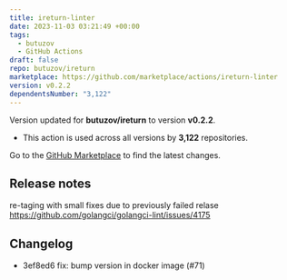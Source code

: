 ```yaml
---
title: ireturn-linter
date: 2023-11-03 03:21:49 +00:00
tags:
  - butuzov
  - GitHub Actions
draft: false
repo: butuzov/ireturn
marketplace: https://github.com/marketplace/actions/ireturn-linter
version: v0.2.2
dependentsNumber: "3,122"
---
```



Version updated for **butuzov/ireturn** to version **v0.2.2**.
- This action is used across all versions by **3,122** repositories.

Go to the [GitHub Marketplace](https://github.com/marketplace/actions/ireturn-linter) to find the latest changes.

## Release notes

re-taging with small fixes due to previously failed relase https://github.com/golangci/golangci-lint/issues/4175 



## Changelog
* 3ef8ed6 fix: bump version in docker image (#71)

